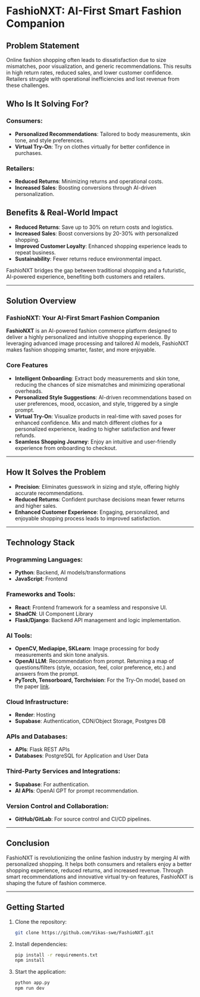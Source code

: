 # FashioNXT: AI-First Smart Fashion Companion

## Problem Statement

Online fashion shopping often leads to dissatisfaction due to size mismatches, poor visualization, and generic recommendations. This results in high return rates, reduced sales, and lower customer confidence. Retailers struggle with operational inefficiencies and lost revenue from these challenges.

## Who Is It Solving For?

### Consumers:
- **Personalized Recommendations**: Tailored to body measurements, skin tone, and style preferences.
- **Virtual Try-On**: Try on clothes virtually for better confidence in purchases.

### Retailers:
- **Reduced Returns**: Minimizing returns and operational costs.
- **Increased Sales**: Boosting conversions through AI-driven personalization.

## Benefits & Real-World Impact

- **Reduced Returns**: Save up to 30% on return costs and logistics.
- **Increased Sales**: Boost conversions by 20-30% with personalized shopping.
- **Improved Customer Loyalty**: Enhanced shopping experience leads to repeat business.
- **Sustainability**: Fewer returns reduce environmental impact.

FashioNXT bridges the gap between traditional shopping and a futuristic, AI-powered experience, benefiting both customers and retailers.

---

## Solution Overview

### FashioNXT: Your AI-First Smart Fashion Companion

**FashioNXT** is an AI-powered fashion commerce platform designed to deliver a highly personalized and intuitive shopping experience. By leveraging advanced image processing and tailored AI models, FashioNXT makes fashion shopping smarter, faster, and more enjoyable.

### Core Features

- **Intelligent Onboarding**: Extract body measurements and skin tone, reducing the chances of size mismatches and minimizing operational overheads.
- **Personalized Style Suggestions**: AI-driven recommendations based on user preferences, mood, occasion, and style, triggered by a single prompt.
- **Virtual Try-On**: Visualize products in real-time with saved poses for enhanced confidence. Mix and match different clothes for a personalized experience, leading to higher satisfaction and fewer refunds.
- **Seamless Shopping Journey**: Enjoy an intuitive and user-friendly experience from onboarding to checkout.

---

## How It Solves the Problem

- **Precision**: Eliminates guesswork in sizing and style, offering highly accurate recommendations.
- **Reduced Returns**: Confident purchase decisions mean fewer returns and higher sales.
- **Enhanced Customer Experience**: Engaging, personalized, and enjoyable shopping process leads to improved satisfaction.

---

## Technology Stack

### Programming Languages:
- **Python**: Backend, AI models/transformations
- **JavaScript**: Frontend

### Frameworks and Tools:
- **React**: Frontend framework for a seamless and responsive UI.
- **ShadCN**: UI Component Library
- **Flask/Django**: Backend API management and logic implementation.

### AI Tools:
- **OpenCV, Mediapipe, SKLearn**: Image processing for body measurements and skin tone analysis.
- **OpenAI LLM**: Recommendation from prompt. Returning a map of questions/filters (style, occasion, feel, color preference, etc.) and answers from the prompt.
- **PyTorch, Tensorboard, Torchvision**: For the Try-On model, based on the paper [link](https://arxiv.org/abs/2306.08276).

### Cloud Infrastructure:
- **Render**: Hosting
- **Supabase**: Authentication, CDN/Object Storage, Postgres DB

### APIs and Databases:
- **APIs**: Flask REST APIs
- **Databases**: PostgreSQL for Application and User Data

### Third-Party Services and Integrations:
- **Supabase**: For authentication.
- **AI APIs**: OpenAI GPT for prompt recommendation.

### Version Control and Collaboration:
- **GitHub/GitLab**: For source control and CI/CD pipelines.

---

## Conclusion

FashioNXT is revolutionizing the online fashion industry by merging AI with personalized shopping. It helps both consumers and retailers enjoy a better shopping experience, reduced returns, and increased revenue. Through smart recommendations and innovative virtual try-on features, FashioNXT is shaping the future of fashion commerce.

---

## Getting Started

1. Clone the repository:
    ```bash
    git clone https://github.com/Vikas-swe/FashioNXT.git
    ```

2. Install dependencies:
    ```bash
    pip install -r requirements.txt
    npm install
    ```

3. Start the application:
    ```bash
    python app.py
    npm run dev
    ```

